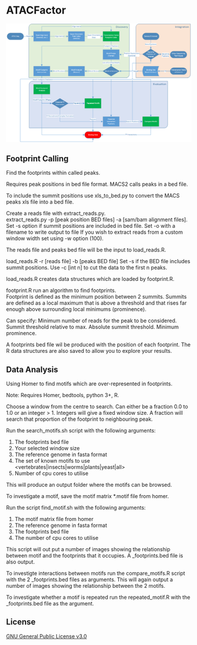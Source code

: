 # ATACFactor

![Workflow Chart](/Workflow.png)



## Footprint Calling


Find the footprints within called peaks.

Requires peak positions in bed file format. MACS2 calls peaks in a bed file.  

To include the summit positions use xls_to_bed.py to convert the MACS peaks xls file into a bed file. 

Create a reads file with extract_reads.py.  
extract_reads.py -p [peak position BED files] -a [sam/bam alignment files].
Set -s option if summit positions are included in bed file.
Set -o with a filename to write output to file
If you wish to extract reads from a custom window width set using -w option (100).

The reads file and peaks bed file will be the input to load_reads.R. 

load_reads.R -r [reads file] -b [peaks BED file]
Set -s if the BED file includes summit positions.
Use -c [int n] to cut the data to the first n peaks.

load_reads.R creates data structures which are loaded by footprint.R.

footprint.R run an algorithm to find footprints.  
Footprint is defined as the minimum position between 2 summits.  Summits are defined as a local maximum that is above a threshold and that rises far enough above surrounding local minimums (prominence).

Can specify:
	Minimum number of reads for the peak to be considered.
	Summit threshold relative to max.
	Absolute summit threshold.
	Minimum prominence.

A footprints bed file wil be produced with the position of each footprint.  The R data structures are also saved to allow you to explore your results.




## Data Analysis


Using Homer to find motifs which are over-represented in footprints.

Note: Requires Homer, bedtools, python 3+, R.

Choose a window from the centre to search.  Can either be a fraction 0.0 to 1.0 or an integer > 1.  Integers will give a fixed window size.  A fraction will search that proportion of the footprint to neighbouring peak.

Run the search_motifs.sh script with the following arguments:
1. The footprints bed file
2. Your selected window size
3. The reference genome in fasta format
4. The set of known motifs to use <vertebrates|insects|worms|plants|yeast|all>
5. Number of cpu cores to utilise

This will produce an output folder where the motifs can be browsed.

To investigate a motif, save the motif matrix *.motif file from homer.

Run the script find_motif.sh with the following arguments:
1. The motif matrix file from homer
2. The reference genome in fasta format
3. The footprints bed file
4. The number of cpu cores to utilise

This script will out put a number of images showing the relationship between motif and the footprints that it occupies. A <motif>_footprints.bed file is also output.

To investigte interactions between motifs run the compare_motifs.R script with the 2 <motif>_footprints.bed files as arguments.
This will again output a number of images showing the relationship between the 2 motifs.

To investigate whether a motif is repeated run the repeated_motif.R with the <motif>_footprints.bed file as the argument.
	
## License

[GNU General Public License v3.0](/LICENSE.md)
